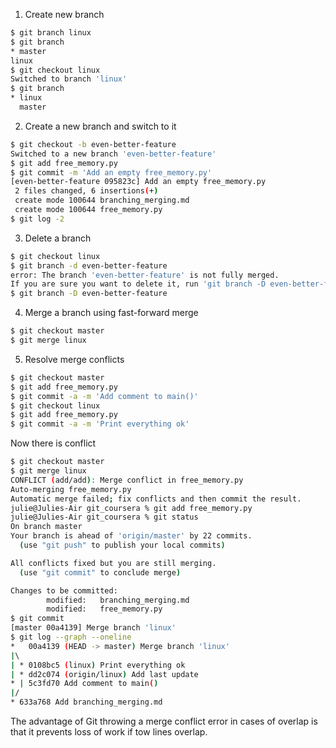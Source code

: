 1. Create new branch
```bash
$ git branch linux
$ git branch
* master
linux
$ git checkout linux
Switched to branch 'linux'
$ git branch
* linux
  master
```
2. Create a new branch and switch to it
```bash
$ git checkout -b even-better-feature
Switched to a new branch 'even-better-feature'
$ git add free_memory.py 
$ git commit -m 'Add an empty free_memory.py'
[even-better-feature 095823c] Add an empty free_memory.py
 2 files changed, 6 insertions(+)
 create mode 100644 branching_merging.md
 create mode 100644 free_memory.py
$ git log -2
```
3. Delete a branch
```bash
$ git checkout linux
$ git branch -d even-better-feature
error: The branch 'even-better-feature' is not fully merged.
If you are sure you want to delete it, run 'git branch -D even-better-feature'.
$ git branch -D even-better-feature
```
4. Merge a branch using fast-forward merge
```bash
$ git checkout master
$ git merge linux
```
5. Resolve merge conflicts
```bash
$ git checkout master
$ git add free_memory.py
$ git commit -a -m 'Add comment to main()'
$ git checkout linux
$ git add free_memory.py
$ git commit -a -m 'Print everything ok'
```
Now there is conflict
```bash
$ git checkout master
$ git merge linux
CONFLICT (add/add): Merge conflict in free_memory.py
Auto-merging free_memory.py
Automatic merge failed; fix conflicts and then commit the result.
julie@Julies-Air git_coursera % git add free_memory.py 
julie@Julies-Air git_coursera % git status  
On branch master
Your branch is ahead of 'origin/master' by 22 commits.
  (use "git push" to publish your local commits)

All conflicts fixed but you are still merging.
  (use "git commit" to conclude merge)

Changes to be committed:
        modified:   branching_merging.md
        modified:   free_memory.py
$ git commit
[master 00a4139] Merge branch 'linux'
$ git log --graph --oneline
*   00a4139 (HEAD -> master) Merge branch 'linux'
|\  
| * 0108bc5 (linux) Print everything ok
| * dd2c074 (origin/linux) Add last update
* | 5c3fd70 Add comment to main()
|/  
* 633a768 Add branching_merging.md
```
The advantage of Git throwing a merge conflict error in cases of overlap is that
it prevents loss of work if tow lines overlap.
